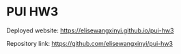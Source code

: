# PUI HW3

Deployed website: https://elisewangxinyi.github.io/pui-hw3

Repository link: https://github.com/elisewangxinyi/pui-hw3
